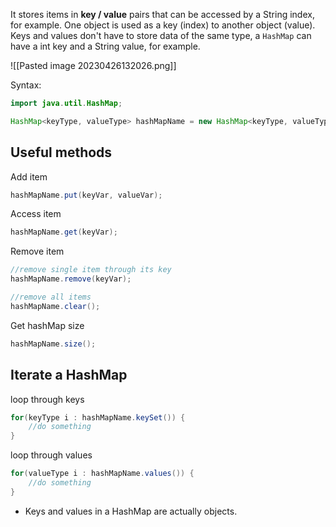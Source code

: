 It stores items in **key / value** pairs that can be accessed by a String index, for example. One object is used as a key (index) to another object (value). Keys and values don't have to store data of the same type, a `HashMap` can have a int key and a String value, for example.

![[Pasted image 20230426132026.png]]

Syntax:

```Java
import java.util.HashMap;

HashMap<keyType, valueType> hashMapName = new HashMap<keyType, valueType>();
```

## Useful methods

Add item
```Java
hashMapName.put(keyVar, valueVar);
```

Access item
```java
hashMapName.get(keyVar);
```

Remove item
```java
//remove single item through its key
hashMapName.remove(keyVar);

//remove all items
hashMapName.clear();
```

Get hashMap size
```java
hashMapName.size();
```

## Iterate a HashMap

loop through keys
```java
for(keyType i : hashMapName.keySet()) {
	//do something
}
```

loop through values
```java
for(valueType i : hashMapName.values()) {
	//do something
}
```

- Keys and values in a HashMap are actually objects.